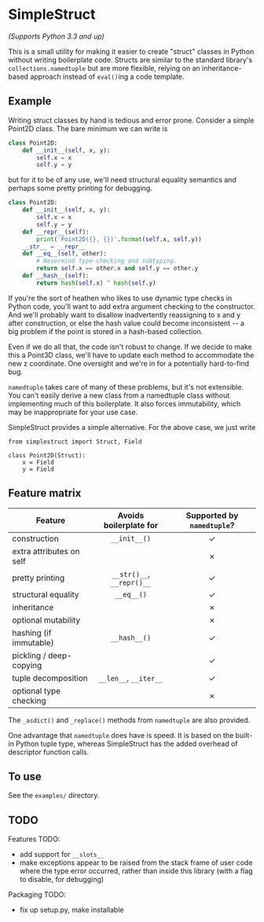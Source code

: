 # SimpleStruct

*(Supports Python 3.3 and up)*

This is a small utility for making it easier to create "struct" classes
in Python without writing boilerplate code. Structs are similar to the
standard library's `collections.namedtuple` but are more flexible,
relying on an inheritance-based approach instead of `eval()`ing a code
template.

## Example

Writing struct classes by hand is tedious and error prone. Consider a
simple Point2D class. The bare minimum we can write is

```python
class Point2D:
    def __init__(self, x, y):
        self.x = x
        self.y = y
```

but for it to be of any use, we'll need structural equality semantics
and perhaps some pretty printing for debugging.

```python
class Point2D:
    def __init__(self, x, y):
        self.x = x
        self.y = y
    def __repr__(self):
        print('Point2D({}, {})'.format(self.x, self.y))
    __str__ = __repr__
    def __eq__(self, other):
        # Nevermind type-checking and subtyping.
        return self.x == other.x and self.y == other.y
    def __hash__(self):
        return hash(self.x) ^ hash(self.y)
```

If you're the sort of heathen who likes to use dynamic type checks
in Python code, you'll want to add extra argument checking to the
constructor. And we'll probably want to disallow inadvertently
reassigning to x and y after construction, or else the hash value
could become inconsistent -- a big problem if the point is stored
in a hash-based collection.

Even if we do all that, the code isn't robust to change. If we decide
to make this a Point3D class, we'll have to update each method to
accommodate the new z coordinate. One oversight and we're in for a
potentially hard-to-find bug.

`namedtuple` takes care of many of these problems, but it's not
extensible. You can't easily derive a new class from a namedtuple
class without implementing much of this boilerplate. It also forces
immutability, which may be inappropriate for your use case.

SimpleStruct provides a simple alternative. For the above case,
we just write

    from simplestruct import Struct, Field
    
    class Point2D(Struct):
        x = Field
        y = Field

## Feature matrix

Feature | Avoids boilerplate for | Supported by `namedtuple`?
---|:---:|:---:
construction | `__init__()` | ✓
extra attributes on self | | ✗
pretty printing | `__str()__`, `__repr()__` | ✓
structural equality | `__eq__()` | ✓
inheritance | | ✗
optional mutability | | ✗
hashing (if immutable) | `__hash__()` | ✓
pickling / deep-copying |  | ✓
tuple decomposition | `__len__`, `__iter__` | ✓
optional type checking | | ✗

The `_asdict()` and `_replace()` methods from `namedtuple` are also
provided.

One advantage that `namedtuple` does have is speed. It is based on
the built-in Python tuple type, whereas SimpleStruct has the added
overhead of descriptor function calls.


## To use ###

See the `examples/` directory.


## TODO ###

Features TODO:
- add support for `__slots__`
- make exceptions appear to be raised from the stack frame of user code
  where the type error occurred, rather than inside this library (with
  a flag to disable, for debugging)

Packaging TODO:
- fix up setup.py, make installable
